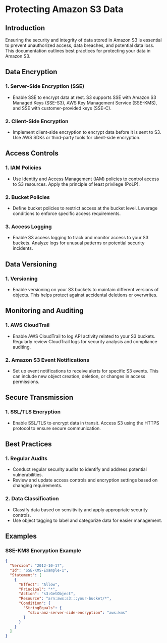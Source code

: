 # Protecting Amazon S3 Data

## Introduction

Ensuring the security and integrity of data stored in Amazon S3 is essential to prevent unauthorized access, data breaches, and potential data loss. This documentation outlines best practices for protecting your data in Amazon S3.

## Data Encryption

### 1. **Server-Side Encryption (SSE)**

- Enable SSE to encrypt data at rest. S3 supports SSE with Amazon S3 Managed Keys (SSE-S3), AWS Key Management Service (SSE-KMS), and SSE with customer-provided keys (SSE-C).

### 2. **Client-Side Encryption**

- Implement client-side encryption to encrypt data before it is sent to S3. Use AWS SDKs or third-party tools for client-side encryption.

## Access Controls

### 1. **IAM Policies**

- Use Identity and Access Management (IAM) policies to control access to S3 resources. Apply the principle of least privilege (PoLP).

### 2. **Bucket Policies**

- Define bucket policies to restrict access at the bucket level. Leverage conditions to enforce specific access requirements.

### 3. **Access Logging**

- Enable S3 access logging to track and monitor access to your S3 buckets. Analyze logs for unusual patterns or potential security incidents.

## Data Versioning

### 1. **Versioning**

- Enable versioning on your S3 buckets to maintain different versions of objects. This helps protect against accidental deletions or overwrites.

## Monitoring and Auditing

### 1. **AWS CloudTrail**

- Enable AWS CloudTrail to log API activity related to your S3 buckets. Regularly review CloudTrail logs for security analysis and compliance auditing.

### 2. **Amazon S3 Event Notifications**

- Set up event notifications to receive alerts for specific S3 events. This can include new object creation, deletion, or changes in access permissions.

## Secure Transmission

### 1. **SSL/TLS Encryption**

- Enable SSL/TLS to encrypt data in transit. Access S3 using the HTTPS protocol to ensure secure communication.

## Best Practices

### 1. **Regular Audits**

- Conduct regular security audits to identify and address potential vulnerabilities.
- Review and update access controls and encryption settings based on changing requirements.

### 2. **Data Classification**

- Classify data based on sensitivity and apply appropriate security controls.
- Use object tagging to label and categorize data for easier management.

## Examples

### SSE-KMS Encryption Example

```json
{
  "Version": "2012-10-17",
  "Id": "SSE-KMS-Example-1",
  "Statement": [
    {
      "Effect": "Allow",
      "Principal": "*",
      "Action": "s3:GetObject",
      "Resource": "arn:aws:s3:::your-bucket/*",
      "Condition": {
        "StringEquals": {
          "s3:x-amz-server-side-encryption": "aws:kms"
        }
      }
    }
  ]
}
```
